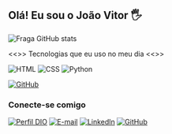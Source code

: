 ## Olá! Eu sou o João Vitor 🖐️


![Fraga GitHub stats](https://github-readme-stats.vercel.app/api?username=JVitorDkx&show_icons=true&theme=dracula&count_private=true)

<<>> Tecnologias que eu uso no meu dia <<>>

  ![HTML](https://img.shields.io/badge/HTML-000?style=for-the-badge&logo=html5&logoColor=30A3DC)
  ![CSS](https://img.shields.io/badge/CSS-000?style=for-the-badge&logo=css3&logoColor=E94D5F)
  ![Python](https://img.shields.io/badge/python-3670A0?style=for-the-badge&logo=python&logoColor=ffdd54)

  [![GitHub](https://img.shields.io/badge/GitHub-000?style=for-the-badge&logo=github&logoColor=30A3DC)](https://docs.github.com/)


### Conecte-se comigo

[![Perfil DIO](https://img.shields.io/badge/-Meu%20Perfil%20na%20DIO-30A3DC?style=for-the-badge)](https://www.dio.me/users/jvcsouza789)
[![E-mail](https://img.shields.io/badge/-Email-000?style=for-the-badge&logo=microsoft-outlook&logoColor=007BFF)](mailto:JVCSouza789@gmail.com)
[![LinkedIn](https://img.shields.io/badge/LinkedIn-0077B5?style=for-the-badge&logo=linkedin&logoColor=white)](https://www.linkedin.com/in/jo%C3%A3o-vitor-c%C3%A9sar-d-3192081b1/)
[![GitHub](https://img.shields.io/badge/GitHub-100000?style=for-the-badge&logo=github&logoColor=white)](https://github.com/JVitorDkx)
